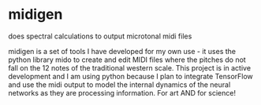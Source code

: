 # midigen
does spectral calculations to output microtonal midi files

midigen is a set of tools I have developed for my own use - it uses the python library mido to create and edit MIDI files where the pitches do not fall on the 12 notes of the traditional western scale. This project is in active development and I am using python because I plan to integrate TensorFlow and use the midi output to model the internal dynamics of the neural networks as they are processing information. For art AND for science!
